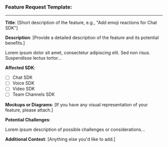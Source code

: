 ### **Feature Request Template**:

---

**Title**: 
[Short description of the feature, e.g., "Add emoji reactions for Chat SDK"]

**Description**:
[Provide a detailed description of the feature and its potential benefits.]

Lorem ipsum dolor sit amet, consectetur adipiscing elit. Sed non risus. Suspendisse lectus tortor...

**Affected SDK**:
- [ ] Chat SDK
- [ ] Voice SDK
- [ ] Video SDK
- [ ] Team Channels SDK

**Mockups or Diagrams**:
[If you have any visual representation of your feature, please attach.]

**Potential Challenges**:

Lorem ipsum description of possible challenges or considerations...

**Additional Context**:
[Anything else you'd like to add.]
